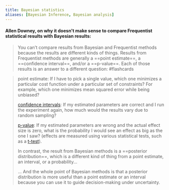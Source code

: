 ```yaml
---
title: Bayesian statistics
aliases: [Bayesian Inference, Bayesian analysis]
---
```


#### Allen Downey, on why it doesn't make sense to compare Frequentist statistical results with Bayesian results:

> You can’t compare results from Bayesian and Frequentist methods because the results are different kinds of things. Results from Frequentist methods are generally a ==point estimate==, a ==confidence interval==, and/or a ==p-value==. Each of those results is an answer to a different question: #flashcards
<!--SR:!2021-08-26,30,250!2021-09-10,45,270!2021-08-13,17,230--> 
> point estimate: If I have to pick a single value, which one minimizes a particular cost function under a particular set of constraints? For example, which one minimizes mean squared error while being unbiased?
> 
> [confidence intervals](notes/statistics/confidence-intervals.md): If my estimated parameters are correct and I run the experiment again, how much would the results vary due to random sampling?
> 
> [p-value](notes/statistics/p-value.md): If my estimated parameters are wrong and the actual effect size is zero, what is the probability I would see an effect as big as the one I saw? (effects are measured using various statistical tests, such as a [t-test](notes/statistics/t-test.md)).
> 
> In contrast, the result from Bayesian methods is a ==posterior distribution==, which is a different kind of thing from a point estimate, an interval, or a probability... 
> 
> ... And the whole point of Bayesian methods is that a posterior distribution is more useful than a point estimate or an interval because you can use it to guide decision-making under uncertainty.
<!--SR:!2021-08-06,20,250-->


